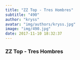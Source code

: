 ```yaml
---
title: "ZZ Top - Tres Hombres"
subtitle: "490"
author: "kryss"
avatar: "img/authors/kryss.jpg"
image: "img/490.jpg"
date: 2017-11-10 18:32:37
---
```


### ZZ Top - Tres Hombres
